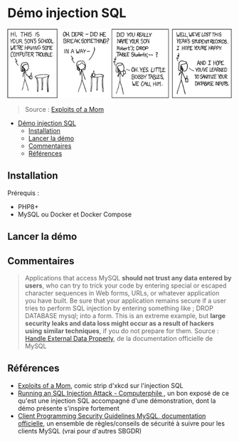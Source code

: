 # Démo injection SQL

![](assets/exploits_of_a_mom.png)

> Source : [Exploits of a Mom](https://xkcd.com/327/)

- [Démo injection SQL](#démo-injection-sql)
  - [Installation](#installation)
  - [Lancer la démo](#lancer-la-démo)
  - [Commentaires](#commentaires)
  - [Références](#références)


## Installation

Prérequis :

- PHP8+
- MySQL ou Docker et Docker Compose

## Lancer la démo


## Commentaires

> Applications that access MySQL **should not trust any data entered by users**, who can try to trick your code by entering special or escaped character sequences in Web forms, URLs, or whatever application you have built. Be sure that your application remains secure if a user tries to perform SQL injection by entering something like ; DROP DATABASE mysql; into a form. This is an extreme example, but **large security leaks and data loss might occur as a result of hackers using similar techniques**, if you do not prepare for them. Source : 
[Handle External Data Properly](https://dev.mysql.com/doc/refman/5.7/en/secure-client-programming.html), de la documentation officielle de MySQL


## Références

- [Exploits of a Mom](https://xkcd.com/327/), comic strip d'xkcd sur l'injection SQL
- [Running an SQL Injection Attack - Computerphile ](https://www.youtube.com/watch?v=ciNHn38EyRc), un bon exposé de ce qu'est une injection SQL accompagné d'une démonstration, dont la démo présente s'inspire fortement
- [Client Programming Security Guidelines MySQL, documentation officielle](https://dev.mysql.com/doc/refman/5.7/en/secure-client-programming.html), un ensemble de règles/conseils de sécurité à suivre pour les clients MySQL (vrai pour d'autres SBGDR)
